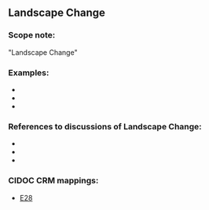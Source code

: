 
## Landscape Change 

###  Scope note: 
"Landscape Change" 

### Examples: 

* 
* 
* 

### References to discussions of Landscape Change:

* 

* 

* 

### CIDOC CRM mappings: 

* [E28](http://www.cidoc-crm.org/entity/e28-conceptual-object/version-6.2)



